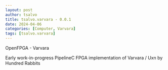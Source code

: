 ```yaml
---
layout: post
author: tsalvo
title: tsalvo.varvara - 0.0.1
date: 2024-04-06
categories: [Computer, Varvara]
tags: [tsalvo.varvara]
---
```

OpenFPGA - Varvara

Early work-in-progress PipelineC FPGA implementation of Varvara / Uxn by Hundred Rabbits
